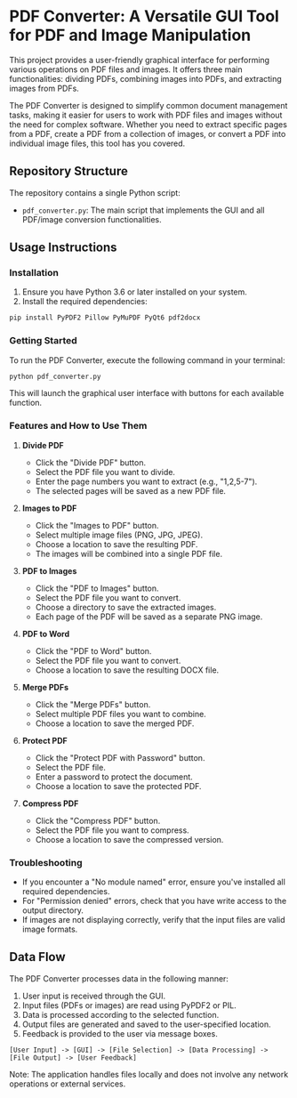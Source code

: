 # PDF Converter: A Versatile GUI Tool for PDF and Image Manipulation

This project provides a user-friendly graphical interface for performing various operations on PDF files and images. It offers three main functionalities: dividing PDFs, combining images into PDFs, and extracting images from PDFs.

The PDF Converter is designed to simplify common document management tasks, making it easier for users to work with PDF files and images without the need for complex software. Whether you need to extract specific pages from a PDF, create a PDF from a collection of images, or convert a PDF into individual image files, this tool has you covered.

## Repository Structure

The repository contains a single Python script:

- `pdf_converter.py`: The main script that implements the GUI and all PDF/image conversion functionalities.

## Usage Instructions

### Installation

1. Ensure you have Python 3.6 or later installed on your system.
2. Install the required dependencies:

```bash
pip install PyPDF2 Pillow PyMuPDF PyQt6 pdf2docx
```

### Getting Started

To run the PDF Converter, execute the following command in your terminal:

```bash
python pdf_converter.py
```

This will launch the graphical user interface with buttons for each available function.

### Features and How to Use Them

1. **Divide PDF**
   - Click the "Divide PDF" button.
   - Select the PDF file you want to divide.
   - Enter the page numbers you want to extract (e.g., "1,2,5-7").
   - The selected pages will be saved as a new PDF file.

2. **Images to PDF**
   - Click the "Images to PDF" button.
   - Select multiple image files (PNG, JPG, JPEG).
   - Choose a location to save the resulting PDF.
   - The images will be combined into a single PDF file.

3. **PDF to Images**
   - Click the "PDF to Images" button.
   - Select the PDF file you want to convert.
   - Choose a directory to save the extracted images.
   - Each page of the PDF will be saved as a separate PNG image.

4. **PDF to Word**
   - Click the "PDF to Word" button.
   - Select the PDF file you want to convert.
   - Choose a location to save the resulting DOCX file.

5. **Merge PDFs**
   - Click the "Merge PDFs" button.
   - Select multiple PDF files you want to combine.
   - Choose a location to save the merged PDF.

6. **Protect PDF**
   - Click the "Protect PDF with Password" button.
   - Select the PDF file.
   - Enter a password to protect the document.
   - Choose a location to save the protected PDF.

7. **Compress PDF**
   - Click the "Compress PDF" button.
   - Select the PDF file you want to compress.
   - Choose a location to save the compressed version.

### Troubleshooting

- If you encounter a "No module named" error, ensure you've installed all required dependencies.
- For "Permission denied" errors, check that you have write access to the output directory.
- If images are not displaying correctly, verify that the input files are valid image formats.

## Data Flow

The PDF Converter processes data in the following manner:

1. User input is received through the GUI.
2. Input files (PDFs or images) are read using PyPDF2 or PIL.
3. Data is processed according to the selected function.
4. Output files are generated and saved to the user-specified location.
5. Feedback is provided to the user via message boxes.

```
[User Input] -> [GUI] -> [File Selection] -> [Data Processing] -> [File Output] -> [User Feedback]
```

Note: The application handles files locally and does not involve any network operations or external services.